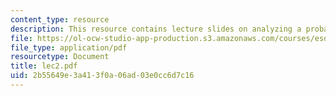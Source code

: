 ```yaml
---
content_type: resource
description: This resource contains lecture slides on analyzing a probability problem.
file: https://ol-ocw-studio-app-production.s3.amazonaws.com/courses/esd-86-models-data-and-inference-for-socio-technical-systems-spring-2007/2b55649e3a413f0a06ad03e0cc6d7c16_lec2.pdf
file_type: application/pdf
resourcetype: Document
title: lec2.pdf
uid: 2b55649e-3a41-3f0a-06ad-03e0cc6d7c16
---
```

